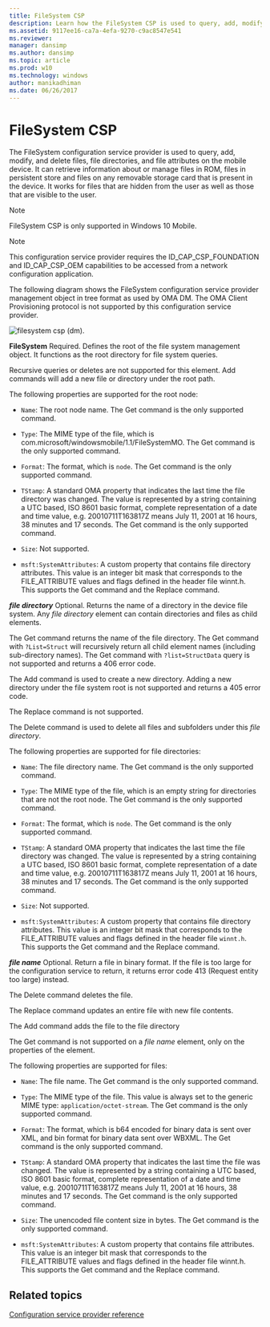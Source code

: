 ```yaml
---
title: FileSystem CSP
description: Learn how the FileSystem CSP is used to query, add, modify, and delete files, file directories, and file attributes on the mobile device.
ms.assetid: 9117ee16-ca7a-4efa-9270-c9ac8547e541
ms.reviewer: 
manager: dansimp
ms.author: dansimp
ms.topic: article
ms.prod: w10
ms.technology: windows
author: manikadhiman
ms.date: 06/26/2017
---
```


# FileSystem CSP

The FileSystem configuration service provider is used to query, add, modify, and delete files, file directories, and file attributes on the mobile device. It can retrieve information about or manage files in ROM, files in persistent store and files on any removable storage card that is present in the device. It works for files that are hidden from the user as well as those that are visible to the user.

> [!NOTE]
> FileSystem CSP is only supported in Windows 10 Mobile.

> [!NOTE]
> This configuration service provider requires the ID\_CAP\_CSP\_FOUNDATION and ID\_CAP\_CSP\_OEM capabilities to be accessed from a network configuration application.

The following diagram shows the FileSystem configuration service provider management object in tree format as used by OMA DM. The OMA Client Provisioning protocol is not supported by this configuration service provider.

![filesystem csp (dm).](images/provisioning-csp-filesystem-dm.png)

<a href="" id="filesystem"></a>**FileSystem**
Required. Defines the root of the file system management object. It functions as the root directory for file system queries.

Recursive queries or deletes are not supported for this element. Add commands will add a new file or directory under the root path.

The following properties are supported for the root node:

- `Name`: The root node name. The Get command is the only supported command.

- `Type`: The MIME type of the file, which is com.microsoft/windowsmobile/1.1/FileSystemMO. The Get command is the only supported command.

- `Format`: The format, which is `node`. The Get command is the only supported command.

- `TStamp`: A standard OMA property that indicates the last time the file directory was changed. The value is represented by a string containing a UTC based, ISO 8601 basic format, complete representation of a date and time value, e.g. 20010711T163817Z means July 11, 2001 at 16 hours, 38 minutes and 17 seconds. The Get command is the only supported command.

- `Size`: Not supported.

- `msft:SystemAttributes`: A custom property that contains file directory attributes. This value is an integer bit mask that corresponds to the FILE\_ATTRIBUTE values and flags defined in the header file winnt.h. This supports the Get command and the Replace command.

<a href="" id="file-directory"></a>***file directory***
Optional. Returns the name of a directory in the device file system. Any *file directory* element can contain directories and files as child elements.

The Get command returns the name of the file directory. The Get command with `?List=Struct` will recursively return all child element names (including sub-directory names). The Get command with `?list=StructData` query is not supported and returns a 406 error code.

The Add command is used to create a new directory. Adding a new directory under the file system root is not supported and returns a 405 error code.

The Replace command is not supported.

The Delete command is used to delete all files and subfolders under this *file directory*.

The following properties are supported for file directories:

- `Name`: The file directory name. The Get command is the only supported command.

- `Type`: The MIME type of the file, which is an empty string for directories that are not the root node. The Get command is the only supported command.

- `Format`: The format, which is `node`. The Get command is the only supported command.

- `TStamp`: A standard OMA property that indicates the last time the file directory was changed. The value is represented by a string containing a UTC based, ISO 8601 basic format, complete representation of a date and time value, e.g. 20010711T163817Z means July 11, 2001 at 16 hours, 38 minutes and 17 seconds. The Get command is the only supported command.

- `Size`: Not supported.

- `msft:SystemAttributes`: A custom property that contains file directory attributes. This value is an integer bit mask that corresponds to the FILE\_ATTRIBUTE values and flags defined in the header file `winnt.h`. This supports the Get command and the Replace command.

<a href="" id="file-name"></a>***file name***
Optional. Return a file in binary format. If the file is too large for the configuration service to return, it returns error code 413 (Request entity too large) instead.

The Delete command deletes the file.

The Replace command updates an entire file with new file contents.

The Add command adds the file to the file directory

The Get command is not supported on a *file name* element, only on the properties of the element.

The following properties are supported for files:

- `Name`: The file name. The Get command is the only supported command.

- `Type`: The MIME type of the file. This value is always set to the generic MIME type: `application/octet-stream`. The Get command is the only supported command.

- `Format`: The format, which is b64 encoded for binary data is sent over XML, and bin format for binary data sent over WBXML. The Get command is the only supported command.

- `TStamp`: A standard OMA property that indicates the last time the file was changed. The value is represented by a string containing a UTC based, ISO 8601 basic format, complete representation of a date and time value, e.g. 20010711T163817Z means July 11, 2001 at 16 hours, 38 minutes and 17 seconds. The Get command is the only supported command.

- `Size`: The unencoded file content size in bytes. The Get command is the only supported command.

- `msft:SystemAttributes`: A custom property that contains file attributes. This value is an integer bit mask that corresponds to the FILE\_ATTRIBUTE values and flags defined in the header file winnt.h. This supports the Get command and the Replace command.

## Related topics

[Configuration service provider reference](configuration-service-provider-reference.md)

